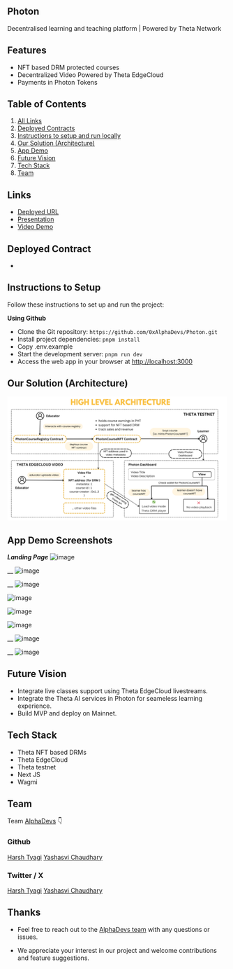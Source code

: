 ## Photon

Decentralised learning and teaching platform | Powered by Theta Network

## Features

- NFT based DRM protected courses
- Decentralized Video Powered by Theta EdgeCloud
- Payments in Photon Tokens

## Table of Contents

1. [All Links](#links)
2. [Deployed Contracts](#deployed-contract)
3. [Instructions to setup and run locally ](#instructions-to-setup)
4. [Our Solution (Architecture)](#our-solution-architecture)
5. [App Demo](#app-demo-screenshots)
6. [Future Vision](#future-vision)
7. [Tech Stack](#tech-stack)
8. [Team](#team)

## Links

- [Deployed URL]()
- [Presentation]()
- [Video Demo]()

## Deployed Contract

- []()

## Instructions to Setup

Follow these instructions to set up and run the project:

**Using Github**

- Clone the Git repository: `https://github.com/0xAlphaDevs/Photon.git`
- Install project dependencies: `pnpm install`
- Copy .env.example
- Start the development server: `pnpm run dev`
- Access the web app in your browser at [http://localhost:3000](http://localhost:3000)

## Our Solution (Architecture)

![image](/public/appDemo/architecture.png)

## App Demo Screenshots

**_Landing Page_**
![image](/public/appDemo/1.jpeg)

**\_\_**
![image](/public/appDemo/2.jpeg)

**\_\_**
![image](/public/appDemo/3.jpeg)

![image](/public/appDemo/4.jpeg)

![image](/public/appDemo/5.jpeg)

![image](/public/appDemo/6.jpeg)

**\_\_**
![image](/public/appDemo/7.jpeg)

**\_\_**
![image](/public/appDemo/8.jpeg)

## Future Vision

- Integrate live classes support using Theta EdgeCloud livestreams.
- Integrate the Theta AI services in Photon for seameless learning experience.
- Build MVP and deploy on Mainnet.

## Tech Stack

- Theta NFT based DRMs
- Theta EdgeCloud
- Theta testnet
- Next JS
- Wagmi

## Team

Team [AlphaDevs](https://www.alphadevs.dev) 👇

### Github

[Harsh Tyagi](https://github.com/mr-harshtyagi)
[Yashasvi Chaudhary](https://github.com/0xyshv)

### Twitter / X

[Harsh Tyagi](https://twitter.com/0xmht)
[Yashasvi Chaudhary](https://twitter.com/0xyshv)

## Thanks

- Feel free to reach out to the [AlphaDevs team](https://www.alphadevs.dev) with any questions or issues.

- We appreciate your interest in our project and welcome contributions and feature suggestions.
